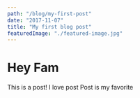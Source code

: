 ```yaml
---
path: "/blog/my-first-post"
date: "2017-11-07"
title: "My first blog post"
featuredImage: "./featured-image.jpg"
---
```


# Hey Fam

This is a post!
I love post
Post is my favorite